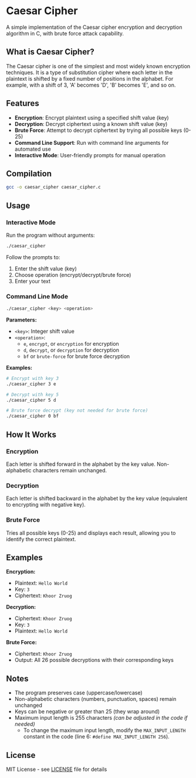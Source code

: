 # Caesar Cipher

A simple implementation of the Caesar cipher encryption and decryption algorithm in C, with brute force attack capability.

## What is Caesar Cipher?

The Caesar cipher is one of the simplest and most widely known encryption techniques. It is a type of substitution cipher where each letter in the plaintext is shifted by a fixed number of positions in the alphabet. For example, with a shift of 3, 'A' becomes 'D', 'B' becomes 'E', and so on.

## Features

- **Encryption**: Encrypt plaintext using a specified shift value (key)
- **Decryption**: Decrypt ciphertext using a known shift value (key)
- **Brute Force**: Attempt to decrypt ciphertext by trying all possible keys (0-25)
- **Command Line Support**: Run with command line arguments for automated use
- **Interactive Mode**: User-friendly prompts for manual operation

## Compilation

```bash
gcc -o caesar_cipher caesar_cipher.c
```

## Usage

### Interactive Mode

Run the program without arguments:

```bash
./caesar_cipher
```

Follow the prompts to:
1. Enter the shift value (key)
2. Choose operation (encrypt/decrypt/brute force)
3. Enter your text

### Command Line Mode

```bash
./caesar_cipher <key> <operation>
```

**Parameters:**
- `<key>`: Integer shift value
- `<operation>`:
    - `e`, `encrypt`, or `encryption` for encryption
    - `d`, `decrypt`, or `decryption` for decryption
    - `bf` or `brute-force` for brute force decryption

**Examples:**

```bash
# Encrypt with key 3
./caesar_cipher 3 e

# Decrypt with key 5
./caesar_cipher 5 d

# Brute force decrypt (key not needed for brute force)
./caesar_cipher 0 bf
```

## How It Works

### Encryption
Each letter is shifted forward in the alphabet by the key value. Non-alphabetic characters remain unchanged.

### Decryption
Each letter is shifted backward in the alphabet by the key value (equivalent to encrypting with negative key).

### Brute Force
Tries all possible keys (0-25) and displays each result, allowing you to identify the correct plaintext.

## Examples

**Encryption:**
- Plaintext: `Hello World`
- Key: `3`
- Ciphertext: `Khoor Zruog`

**Decryption:**
- Ciphertext: `Khoor Zruog`
- Key: `3`
- Plaintext: `Hello World`

**Brute Force:**
- Ciphertext: `Khoor Zruog`
- Output: All 26 possible decryptions with their corresponding keys

## Notes

- The program preserves case (uppercase/lowercase)
- Non-alphabetic characters (numbers, punctuation, spaces) remain unchanged
- Keys can be negative or greater than 25 (they wrap around)
- Maximum input length is 255 characters _(can be adjusted in the code if needed)_
  - To change the maximum input length, modify the `MAX_INPUT_LENGTH` constant in the code (line 6: `#define MAX_INPUT_LENGTH 256`).

## License

MIT License - see [LICENSE](LICENSE) file for details

